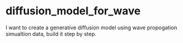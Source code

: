 # diffusion_model_for_wave
I want to create a generative diffusion model using wave propogation simualtion data, build it step by step.
